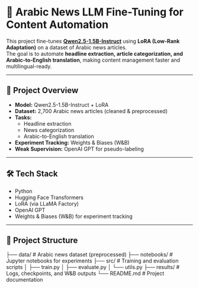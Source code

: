 # 📰 Arabic News LLM Fine-Tuning for Content Automation

This project fine-tunes **[Qwen2.5-1.5B-Instruct](https://huggingface.co/Qwen/Qwen2.5-1.5B-Instruct)** using **LoRA (Low-Rank Adaptation)** on a dataset of Arabic news articles.  
The goal is to automate **headline extraction, article categorization, and Arabic-to-English translation**, making content management faster and multilingual-ready.

---

## 🚀 Project Overview
- **Model:** Qwen2.5-1.5B-Instruct + LoRA
- **Dataset:** 2,700 Arabic news articles (cleaned & preprocessed)
- **Tasks:**
  - Headline extraction
  - News categorization
  - Arabic-to-English translation
- **Experiment Tracking:** Weights & Biases (W&B)
- **Weak Supervision:** OpenAI GPT for pseudo-labeling

---

## 🛠️ Tech Stack
- Python
- Hugging Face Transformers
- LoRA (via LLaMA Factory)
- OpenAI GPT
- Weights & Biases (W&B) for experiment tracking

---

## 📂 Project Structure
├── data/ # Arabic news dataset (preprocessed)
├── notebooks/ # Jupyter notebooks for experiments
├── src/ # Training and evaluation scripts
│ ├── train.py
│ ├── evaluate.py
│ └── utils.py
├── results/ # Logs, checkpoints, and W&B outputs
└── README.md # Project documentation



